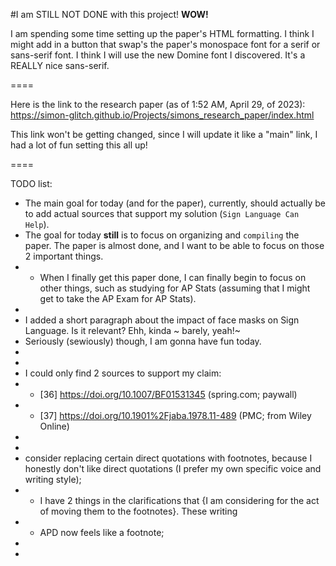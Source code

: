 #I am STILL NOT DONE with this project!
**WOW!**


I am spending some time setting up the paper's HTML formatting.
I think I might add in a button that swap's the paper's monospace font for a serif or sans-serif font. I think I will use the new Domine font I discovered. It's a REALLY nice sans-serif.


====

Here is the link to the research paper (as of 1:52 AM, April 29, of 2023):
  https://simon-glitch.github.io/Projects/simons_research_paper/index.html

This link won't be getting changed, since I will update it like a "main" link,
I had a lot of fun setting this all up!

====


TODO list:
* The main goal for today (and for the paper), currently, should actually be to add actual sources that support my solution (`Sign Language Can Help`).
* The goal for today **still** is to focus on organizing and `compiling` the paper. The paper is almost done, and I want to be able to focus on those 2 important things.
* * When I finally get this paper done, I can finally begin to focus on other things, such as studying for AP Stats (assuming that I might get to take the AP Exam for AP Stats).
* 
* I added a short paragraph about the impact of face masks on Sign Language. Is it relevant? Ehh, kinda ~ barely, yeah!~
* Seriously (sewiously) though, I am gonna have fun today.
* 
* 
* I could only find 2 sources to support my claim:
* * \[36\] https://doi.org/10.1007/BF01531345 (spring.com; paywall)
* * \[37\] https://doi.org/10.1901%2Fjaba.1978.11-489 (PMC; from Wiley Online)
* 
* 
* consider replacing certain direct quotations with footnotes, because I honestly don't like direct quotations (I prefer my own specific voice and writing style);
* * I have 2 things in the clarifications that {I am considering for the act of moving them to the footnotes}. These writing
* * APD now feels like a footnote;
* 
* 



